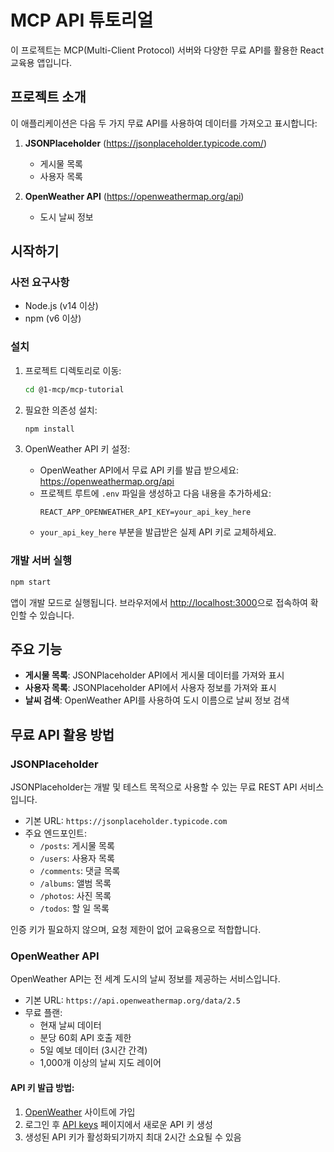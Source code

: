 # MCP API 튜토리얼

이 프로젝트는 MCP(Multi-Client Protocol) 서버와 다양한 무료 API를 활용한 React 교육용 앱입니다.

## 프로젝트 소개

이 애플리케이션은 다음 두 가지 무료 API를 사용하여 데이터를 가져오고 표시합니다:

1. **JSONPlaceholder** (https://jsonplaceholder.typicode.com/)

   - 게시물 목록
   - 사용자 목록

2. **OpenWeather API** (https://openweathermap.org/api)
   - 도시 날씨 정보

## 시작하기

### 사전 요구사항

- Node.js (v14 이상)
- npm (v6 이상)

### 설치

1. 프로젝트 디렉토리로 이동:

   ```bash
   cd @1-mcp/mcp-tutorial
   ```

2. 필요한 의존성 설치:

   ```bash
   npm install
   ```

3. OpenWeather API 키 설정:
   - OpenWeather API에서 무료 API 키를 발급 받으세요: https://openweathermap.org/api
   - 프로젝트 루트에 `.env` 파일을 생성하고 다음 내용을 추가하세요:
     ```
     REACT_APP_OPENWEATHER_API_KEY=your_api_key_here
     ```
   - `your_api_key_here` 부분을 발급받은 실제 API 키로 교체하세요.

### 개발 서버 실행

```bash
npm start
```

앱이 개발 모드로 실행됩니다. 브라우저에서 [http://localhost:3000](http://localhost:3000)으로 접속하여 확인할 수 있습니다.

## 주요 기능

- **게시물 목록**: JSONPlaceholder API에서 게시물 데이터를 가져와 표시
- **사용자 목록**: JSONPlaceholder API에서 사용자 정보를 가져와 표시
- **날씨 검색**: OpenWeather API를 사용하여 도시 이름으로 날씨 정보 검색

## 무료 API 활용 방법

### JSONPlaceholder

JSONPlaceholder는 개발 및 테스트 목적으로 사용할 수 있는 무료 REST API 서비스입니다.

- 기본 URL: `https://jsonplaceholder.typicode.com`
- 주요 엔드포인트:
  - `/posts`: 게시물 목록
  - `/users`: 사용자 목록
  - `/comments`: 댓글 목록
  - `/albums`: 앨범 목록
  - `/photos`: 사진 목록
  - `/todos`: 할 일 목록

인증 키가 필요하지 않으며, 요청 제한이 없어 교육용으로 적합합니다.

### OpenWeather API

OpenWeather API는 전 세계 도시의 날씨 정보를 제공하는 서비스입니다.

- 기본 URL: `https://api.openweathermap.org/data/2.5`
- 무료 플랜:
  - 현재 날씨 데이터
  - 분당 60회 API 호출 제한
  - 5일 예보 데이터 (3시간 간격)
  - 1,000개 이상의 날씨 지도 레이어

#### API 키 발급 방법:

1. [OpenWeather](https://openweathermap.org/) 사이트에 가입
2. 로그인 후 [API keys](https://home.openweathermap.org/api_keys) 페이지에서 새로운 API 키 생성
3. 생성된 API 키가 활성화되기까지 최대 2시간 소요될 수 있음
